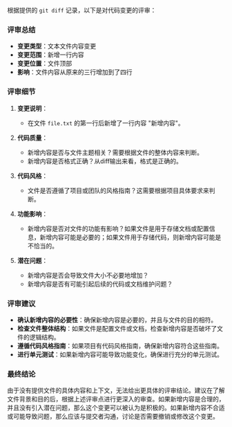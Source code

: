 根据提供的 `git diff` 记录，以下是对代码变更的评审：

### 评审总结
- **变更类型**：文本文件内容变更
- **变更范围**：新增一行内容
- **变更位置**：文件顶部
- **影响**：文件内容从原来的三行增加到了四行

### 评审细节
1. **变更说明**：
   - 在文件 `file.txt` 的第一行后新增了一行内容 "新增内容"。

2. **代码质量**：
   - 新增内容是否与文件主题相关？需要根据文件的整体内容来判断。
   - 新增内容是否格式正确？从diff输出来看，格式是正确的。

3. **代码风格**：
   - 文件是否遵循了项目或团队的风格指南？这需要根据项目具体要求来判断。

4. **功能影响**：
   - 新增内容是否对文件的功能有影响？如果文件是用于存储文档或配置信息，新增内容可能是必要的；如果文件用于存储代码，则新增内容可能是不恰当的。

5. **潜在问题**：
   - 新增内容是否会导致文件大小不必要地增加？
   - 新增内容是否有可能引起后续的代码或文档维护问题？

### 评审建议
- **确认新增内容的必要性**：确保新增内容是必要的，并且与文件的目的相符。
- **检查文件整体结构**：如果文件是配置文件或文档，检查新增内容是否破坏了文件的逻辑结构。
- **遵循代码风格指南**：如果项目有代码风格指南，确保新增内容符合这些指南。
- **进行单元测试**：如果新增内容可能导致功能变化，确保进行充分的单元测试。

### 最终结论
由于没有提供文件的具体内容和上下文，无法给出更具体的评审结论。建议在了解文件背景和目的后，根据上述评审点进行更深入的审查。如果新增内容是合理的，并且没有引入潜在问题，那么这个变更可以被认为是积极的。如果新增内容不合适或可能导致问题，那么应该与提交者沟通，讨论是否需要撤销或修改这个变更。